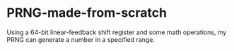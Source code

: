 # PRNG-made-from-scratch
Using a 64-bit linear-feedback shift register and some math operations, my PRNG can generate a number in a specified range.
